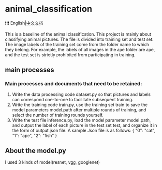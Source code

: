 # animal_classification
❗️❗️❗️ English|[中文文档](https://github.com/nanase1025/animal_classification/blob/main/README_zh.md)

This is a baseline of the animal classification.
This project is mainly about classifying animal pictures. The file is divided into training set and test set. The image labels of the training set come from the folder name to which they belong. For example, the labels of all images in the ape folder are ape, and the test set is strictly prohibited from participating in training.

## main processes
### Main processes and documents that need to be retained:
1. Write the data processing code dataset.py so that pictures and labels can correspond one-to-one to facilitate subsequent training.
2. Write the training code train.py, use the training set train to save the model parameters model.path after multiple rounds of training, and select the number of training rounds yourself.
3. Write the test file inference.py, load the model parameter model.path, and output the label of each picture in the test set test, and organize it in the form of output.json file. A sample Json file is as follows:
{
    "0": "cat",
    "1": "ape",
    "2": "fish"
}

## About the model.py
I used 3 kinds of model(resnet, vgg, googlenet)

